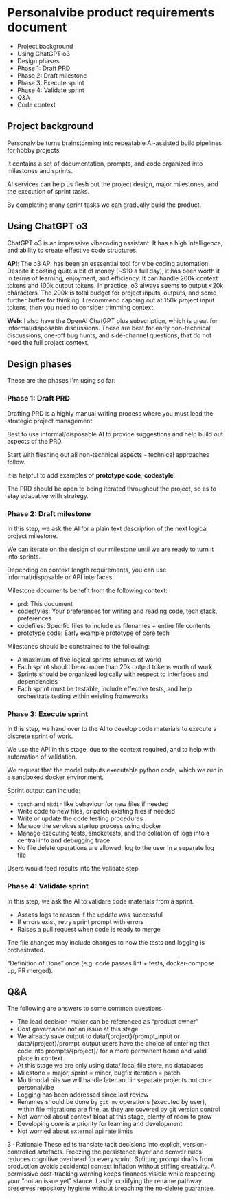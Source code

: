 # Personalvibe product requirements document

* Project background
* Using ChatGPT o3
* Design phases
* Phase 1: Draft PRD
* Phase 2: Draft milestone
* Phase 3: Execute sprint
* Phase 4: Validate sprint
* Q&A
* Code context

## Project background

Personalvibe turns brainstorming into repeatable AI-assisted build pipelines for hobby projects.

It contains a set of documentation, prompts, and code organized into milestones and sprints.

AI services can help us flesh out the project design, major milestones, and the execution of sprint tasks.

By completing many sprint tasks we can gradually build the product.

## Using ChatGPT o3

ChatGPT o3 is an impressive vibecoding assistant.
It has a high intelligence, and ability to create effective code structures.

**API**: The o3 API has been an esssential tool for vibe coding automation.
Despite it costing quite a bit of money (~$10 a full day), it has been worth it in terms of learning, enjoyment, and efficiency.
It can handle 200k context tokens and 100k output tokens.
In practice, o3 always seems to output <20k characters.
The 200k is total budget for project inputs, outputs, and some further buffer for thinking.
I recommend capping out at 150k project input tokens, then you need to consider trimming context.

**Web**: I also have the OpenAI ChatGPT plus subscription, which is great for informal/disposable discussions.
These are best for early non-technical discussions, one-off bug hunts, and side-channel questions, that do not need the full project context.

## Design phases

These are the phases I'm using so far:

### Phase 1: Draft PRD

Drafting PRD is a highly manual writing process where you must lead the strategic project management.

Best to use informal/disposable AI to provide suggestions and help build out aspects of the PRD.

Start with fleshing out all non-technical aspects - technical approaches follow.

It is helpful to add examples of **prototype code**, **codestyle**.

The PRD should be open to being iterated throughout the project, so as to stay adapative with strategy.

### Phase 2: Draft milestone

In this step, we ask the AI for a plain text description of the next logical project milestone.

We can iterate on the design of our milestone until we are ready to turn it into sprints.

Depending on context length requirements, you can use informal/disposable or API interfaces.

Milestone documents benefit from the following context:

- prd: This document
- codestyles: Your preferences for writing and reading code, tech stack, preferences
- codefiles: Specific files to include as filenames + entire file contents
- prototype code: Early example prototype of core tech

Milestones should be constrained to the following:

* A maximum of five logical sprints (chunks of work)
* Each sprint should be no more than 20k output tokens worth of work
* Sprints should be organized logically with respect to interfaces and dependencies
* Each sprint must be testable, include effective tests, and help orchestrate testing within existing frameworks

### Phase 3: Execute sprint

In this step, we hand over to the AI to develop code materials to execute a discrete sprint of work.

We use the API in this stage, due to the context required, and to help with automation of validation.

We request that the model outputs executable python code, which we run in a sandboxed docker environment.

Sprint output can include:

- `touch` and `mkdir` like behaviour for new files if needed
- Write code to new files, or patch existing files if needed
- Write or update the code testing procedures
- Manage the services startup process using docker
- Manage executing tests, smoketests, and the collation of logs into a central info and debugging trace
- No file delete operations are allowed, log to the user in a separate log file

Users would feed results into the validate step

### Phase 4: Validate sprint

In this step, we ask the AI to validare code materials from a sprint.

- Assess logs to reason if the update was successful
- If errors exist, retry sprint prompt with errors
- Raises a pull request when code is ready to merge

The file changes may include changes to how the tests and logging is orchestrated.

“Definition of Done” once (e.g. code passes lint + tests, docker-compose up, PR merged).

## Q&A

The following are answers to some common questions

- The lead decision-maker can be referenced as “product owner”
- Cost governance not an issue at this stage
- We already save output to data/{project}/prompt_input or data/{project}/prompt_output users have the choice of entering that code into prompts/{project}/ for a more permanent home and valid place in context.
- At this stage we are only using data/ local file store, no databases
- Milestone = major, sprint = minor, bugfix iteration = patch
- Multimodal bits we will handle later and in separate projects not core personalvibe
- Logging has been addressed since last review
- Renames should be done by `git mv` operations (executed by user), within file migrations are fine, as they are covered by git version control
- Not worried about context bloat at this stage, plenty of room to grow
- Developing core is a priority for learning and development
- Not worried about external api rate limits

3 · Rationale
These edits translate tacit decisions into explicit, version-controlled artefacts. Freezing the persistence layer and semver rules reduces cognitive overhead for every sprint. Splitting prompt drafts from production avoids accidental context inflation without stifling creativity. A permissive cost-tracking warning keeps finances visible while respecting your “not an issue yet” stance. Lastly, codifying the rename pathway preserves repository hygiene without breaching the no-delete guarantee.
